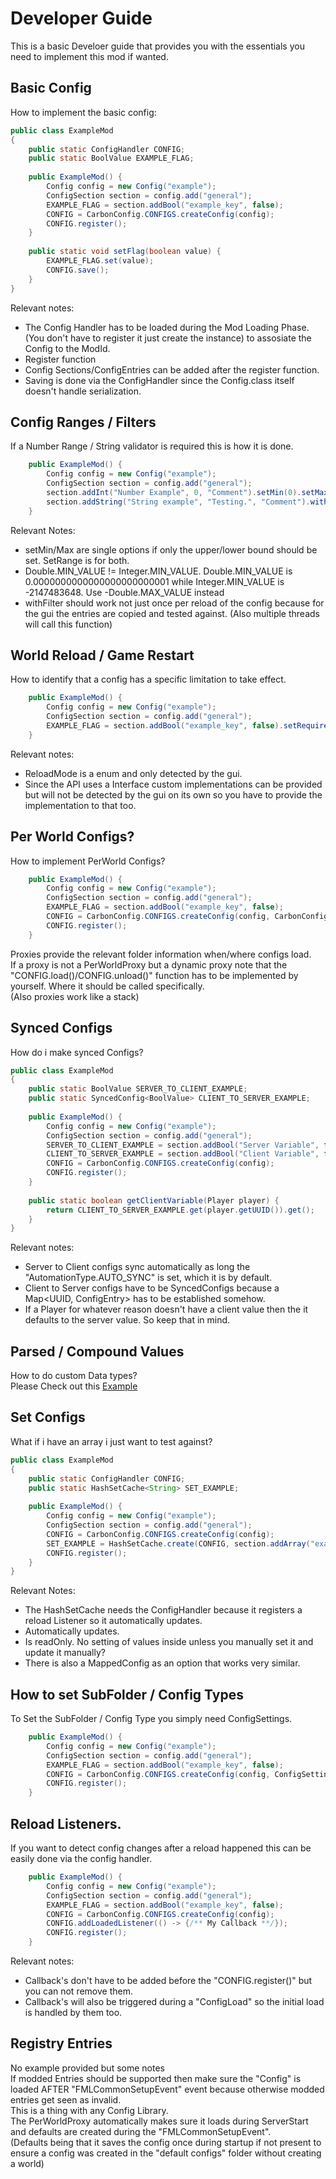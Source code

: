 # Developer Guide

This is a basic Develoer guide that provides you with the essentials you need to implement this mod if wanted.

## Basic Config

How to implement the basic config:

```java
public class ExampleMod
{
	public static ConfigHandler CONFIG;
	public static BoolValue EXAMPLE_FLAG;
	
	public ExampleMod() {
		Config config = new Config("example");
		ConfigSection section = config.add("general");
		EXAMPLE_FLAG = section.addBool("example_key", false);
		CONFIG = CarbonConfig.CONFIGS.createConfig(config);
		CONFIG.register();
	}
	
	public static void setFlag(boolean value) {
		EXAMPLE_FLAG.set(value);
		CONFIG.save();
	}
}
```
Relevant notes:    
- The Config Handler has to be loaded during the Mod Loading Phase. (You don't have to register it just create the instance) to assosiate the Config to the ModId.    
- Register function    
- Config Sections/ConfigEntries can be added after the register function.   
- Saving is done via the ConfigHandler since the Config.class itself doesn't handle serialization.    

## Config Ranges / Filters

If a Number Range / String validator is required this is how it is done.

```java
	public ExampleMod() {
		Config config = new Config("example");
		ConfigSection section = config.add("general");
		section.addInt("Number Example", 0, "Comment").setMin(0).setMax(24).setRange(0, 24);
		section.addString("String example", "Testing.", "Comment").withFilter(T -> T.contains("."));
	}
```
Relevant Notes:    
- setMin/Max are single options if only the upper/lower bound should be set. SetRange is for both.
- Double.MIN_VALUE != Integer.MIN_VALUE. Double.MIN_VALUE is 0.0000000000000000000000001 while Integer.MIN_VALUE is -2147483648. Use -Double.MAX_VALUE instead
- withFilter should work not just once per reload of the config because for the gui the entries are copied and tested against. (Also multiple threads will call this function)


## World Reload / Game Restart

How to identify that a config has a specific limitation to take effect.    

```java
	public ExampleMod() {
		Config config = new Config("example");
		ConfigSection section = config.add("general");
		EXAMPLE_FLAG = section.addBool("example_key", false).setRequiredReload(ReloadMode.GAME);
	}
```
Relevant notes:    
- ReloadMode is a enum and only detected by the gui.    
- Since the API uses a Interface custom implementations can be provided but will not be detected by the gui on its own so you have to provide the implementation to that too.

## Per World Configs?

How to implement PerWorld Configs?

```java
	public ExampleMod() {
		Config config = new Config("example");
		ConfigSection section = config.add("general");
		EXAMPLE_FLAG = section.addBool("example_key", false);
		CONFIG = CarbonConfig.CONFIGS.createConfig(config, CarbonConfig.getPerWorldProxy());
		CONFIG.register();
	}
```
Proxies provide the relevant folder information when/where configs load.    
If a proxy is not a PerWorldProxy but a dynamic proxy note that the "CONFIG.load()/CONFIG.unload()" function has to be implemented by yourself. Where it should be called specifically.    
(Also proxies work like a stack)    

## Synced Configs

How do i make synced Configs?

```java
public class ExampleMod
{
	public static BoolValue SERVER_TO_CLIENT_EXAMPLE;
	public static SyncedConfig<BoolValue> CLIENT_TO_SERVER_EXAMPLE;
	
	public ExampleMod() {
		Config config = new Config("example");
		ConfigSection section = config.add("general");
		SERVER_TO_CLIENT_EXAMPLE = section.addBool("Server Variable", false).setServerSynced();
		CLIENT_TO_SERVER_EXAMPLE = section.addBool("Client Variable", false).setClientSynced();
		CONFIG = CarbonConfig.CONFIGS.createConfig(config);
		CONFIG.register();
	}
	
	public static boolean getClientVariable(Player player) {
		return CLIENT_TO_SERVER_EXAMPLE.get(player.getUUID()).get();
	}
}
```
Relevant notes:    
- Server to Client configs sync automatically as long the "AutomationType.AUTO_SYNC" is set, which it is by default.
- Client to Server configs have to be SyncedConfigs because a Map<UUID, ConfigEntry> has to be established somehow. 
- If a Player for whatever reason doesn't have a client value then the it defaults to the server value. So keep that in mind.


## Parsed / Compound Values

How to do custom Data types?   
Please Check out this [Example](src/test/java/carbonconfiglib/examples/ParsedValueConfigExample.java)    

## Set Configs

What if i have an array i just want to test against?    

```java
public class ExampleMod
{
	public static ConfigHandler CONFIG;
	public static HashSetCache<String> SET_EXAMPLE;
	
	public ExampleMod() {
		Config config = new Config("example");
		ConfigSection section = config.add("general");
		CONFIG = CarbonConfig.CONFIGS.createConfig(config);
		SET_EXAMPLE = HashSetCache.create(CONFIG, section.addArray("example_key", new String[]{"minecraft:diamond", "minecraft:dirt"}));
		CONFIG.register();
	}
}
```
Relevant Notes:    
- The HashSetCache needs the ConfigHandler because it registers a reload Listener so it automatically updates.
- Automatically updates.
- Is readOnly. No setting of values inside unless you manually set it and update it manually?
- There is also a MappedConfig as an option that works very similar.


## How to set SubFolder / Config Types

To Set the SubFolder / Config Type you simply need ConfigSettings.

```java
	public ExampleMod() {
		Config config = new Config("example");
		ConfigSection section = config.add("general");
		EXAMPLE_FLAG = section.addBool("example_key", false);
		CONFIG = CarbonConfig.CONFIGS.createConfig(config, ConfigSettings.of().withType(ConfigType.SHARED).withSubFolder("mySubFolder"));
		CONFIG.register();
	}
```

## Reload Listeners.

If you want to detect config changes after a reload happened this can be easily done via the config handler.

```java
	public ExampleMod() {
		Config config = new Config("example");
		ConfigSection section = config.add("general");
		EXAMPLE_FLAG = section.addBool("example_key", false);
		CONFIG = CarbonConfig.CONFIGS.createConfig(config);
		CONFIG.addLoadedListener(() -> {/** My Callback **/});
		CONFIG.register();
	}
```
Relevant notes:    
- Callback's don't have to be added before the "CONFIG.register()" but you can not remove them.    
- Callback's will also be triggered during a "ConfigLoad" so the initial load is handled by them too. 

## Registry Entries    

No example provided but some notes    
If modded Entries should be supported then make sure the "Config" is loaded AFTER "FMLCommonSetupEvent" event because otherwise modded entries get seen as invalid.    
This is a thing with any Config Library.   
The PerWorldProxy automatically makes sure it loads during ServerStart and defaults are created during the "FMLCommonSetupEvent".   
(Defaults being that it saves the config once during startup if not present to ensure a config was created in the "default configs" folder without creating a world)     

